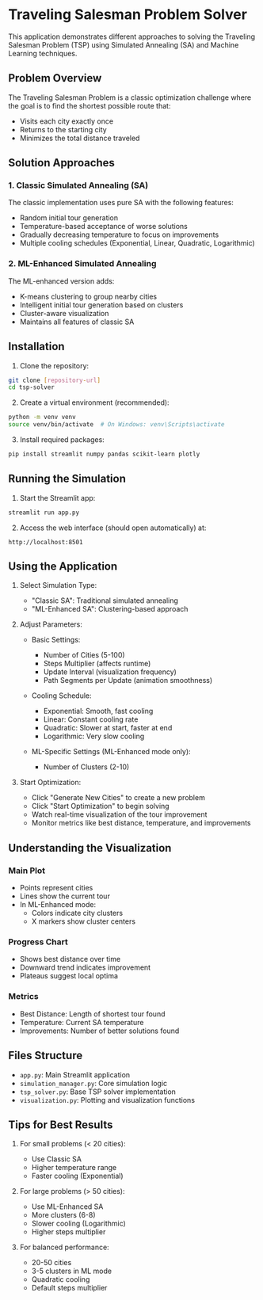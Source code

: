 # Traveling Salesman Problem Solver

This application demonstrates different approaches to solving the Traveling Salesman Problem (TSP) using Simulated Annealing (SA) and Machine Learning techniques.

## Problem Overview

The Traveling Salesman Problem is a classic optimization challenge where the goal is to find the shortest possible route that:
- Visits each city exactly once
- Returns to the starting city
- Minimizes the total distance traveled

## Solution Approaches

### 1. Classic Simulated Annealing (SA)
The classic implementation uses pure SA with the following features:
- Random initial tour generation
- Temperature-based acceptance of worse solutions
- Gradually decreasing temperature to focus on improvements
- Multiple cooling schedules (Exponential, Linear, Quadratic, Logarithmic)

### 2. ML-Enhanced Simulated Annealing
The ML-enhanced version adds:
- K-means clustering to group nearby cities
- Intelligent initial tour generation based on clusters
- Cluster-aware visualization
- Maintains all features of classic SA

## Installation

1. Clone the repository:
```bash
git clone [repository-url]
cd tsp-solver
```

2. Create a virtual environment (recommended):
```bash
python -m venv venv
source venv/bin/activate  # On Windows: venv\Scripts\activate
```

3. Install required packages:
```bash
pip install streamlit numpy pandas scikit-learn plotly
```

## Running the Simulation

1. Start the Streamlit app:
```bash
streamlit run app.py
```

2. Access the web interface (should open automatically) at:
```
http://localhost:8501
```

## Using the Application

1. Select Simulation Type:
   - "Classic SA": Traditional simulated annealing
   - "ML-Enhanced SA": Clustering-based approach

2. Adjust Parameters:
   - Basic Settings:
     - Number of Cities (5-100)
     - Steps Multiplier (affects runtime)
     - Update Interval (visualization frequency)
     - Path Segments per Update (animation smoothness)
   
   - Cooling Schedule:
     - Exponential: Smooth, fast cooling
     - Linear: Constant cooling rate
     - Quadratic: Slower at start, faster at end
     - Logarithmic: Very slow cooling
   
   - ML-Specific Settings (ML-Enhanced mode only):
     - Number of Clusters (2-10)

3. Start Optimization:
   - Click "Generate New Cities" to create a new problem
   - Click "Start Optimization" to begin solving
   - Watch real-time visualization of the tour improvement
   - Monitor metrics like best distance, temperature, and improvements

## Understanding the Visualization

### Main Plot
- Points represent cities
- Lines show the current tour
- In ML-Enhanced mode:
  - Colors indicate city clusters
  - X markers show cluster centers

### Progress Chart
- Shows best distance over time
- Downward trend indicates improvement
- Plateaus suggest local optima

### Metrics
- Best Distance: Length of shortest tour found
- Temperature: Current SA temperature
- Improvements: Number of better solutions found

## Files Structure

- `app.py`: Main Streamlit application
- `simulation_manager.py`: Core simulation logic
- `tsp_solver.py`: Base TSP solver implementation
- `visualization.py`: Plotting and visualization functions

## Tips for Best Results

1. For small problems (< 20 cities):
   - Use Classic SA
   - Higher temperature range
   - Faster cooling (Exponential)

2. For large problems (> 50 cities):
   - Use ML-Enhanced SA
   - More clusters (6-8)
   - Slower cooling (Logarithmic)
   - Higher steps multiplier

3. For balanced performance:
   - 20-50 cities
   - 3-5 clusters in ML mode
   - Quadratic cooling
   - Default steps multiplier